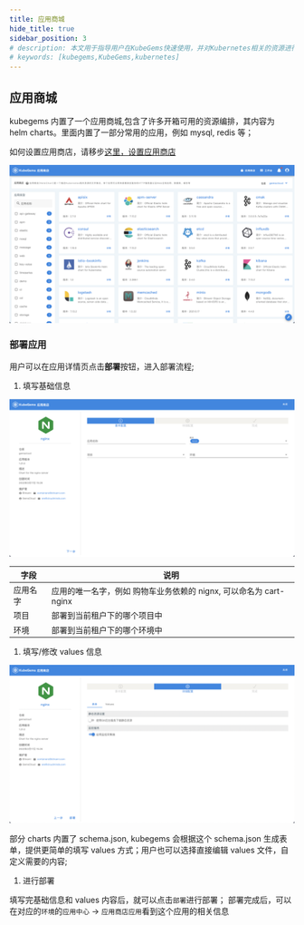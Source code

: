 ```yaml
---
title: 应用商城
hide_title: true
sidebar_position: 3
# description: 本文用于指导用户在KubeGems快速使用，并对Kubernetes相关的资源进行操作
# keywords: [kubegems,KubeGems,kubernetes]
---
```


## 应用商城

kubegems 内置了一个应用商城,包含了许多开箱可用的资源编排，其内容为 helm charts。里面内置了一部分常用的应用，例如 mysql, redis 等；

如何设置应用商店，请移步[这里，设置应用商店](/docs/tasks/admin/appstore-manage)

![应用商城](./assets/appstore.png)

### 部署应用

用户可以在应用详情页点击**部署**按钮，进入部署流程;

1. 填写基础信息

![基础信息](./assets/input-info.png)

| 字段     | 说明                                                               |
| -------- | ------------------------------------------------------------------ |
| 应用名字 | 应用的唯一名字，例如 购物车业务依赖的 nignx, 可以命名为 cart-nginx |
| 项目     | 部署到当前租户下的哪个项目中                                       |
| 环境     | 部署到当前租户下的哪个环境中                                       |

1. 填写/修改 values 信息

![基础信息](./assets/values.png)

部分 charts 内置了 schema.json, kubegems 会根据这个 schema.json 生成表单，提供更简单的填写 values 方式；用户也可以选择直接编辑 values 文件，自定义需要的内容;

1. 进行部署

填写完基础信息和 values 内容后，就可以点击`部署`进行部署； 部署完成后，可以在对应的`环境`的`应用中心` -> `应用商店应用`看到这个应用的相关信息
